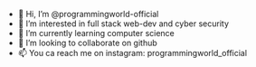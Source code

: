 - 👋 Hi, I’m @programmingworld-official
- 👀 I’m interested in full stack web-dev and cyber security
- 🌱 I’m currently learning computer science
- 💞️ I’m looking to collaborate on github 
- 📫 You ca reach me on instagram: programmingworld_official

<!---
programmingworld-official/programmingworld-official is a ✨ special ✨ repository because its `README.md` (this file) appears on your GitHub profile.
You can click the Preview link to take a look at your changes.
--->
